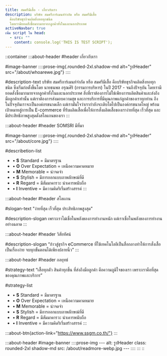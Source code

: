 ```yaml
---
title: สมศรีมีเสื้อ - เกี่ยวกับเรา
description: บริษัท สมศรีการ์เมนท์จํากัด หรือ สมศรีมีเสื้อ
  คือบริษัทธุรกิจผลิตสิ่งทอทุกชนิด
  โดยเรามียอดสั่งซื้อมากมายจากลูกค้าทั้งในและนอกประเทศ
activeNavbar: true
เพิ่ม script ใน head:
  - src: ""
    content: console.log('THIS IS TEST SCRIPT');
---
```


::container
  :::about-header
  #header
  เกี่ยวกับเรา
  
  #image-banner
    ::::prose-img{.rounded-2xl.shadow-md alt="รูปHeader" src="/about/whoarewe.jpg"}
    ::::
  
  #description-text
  บริษัท สมศรีการ์เมนท์จํากัด หรือ สมศรีมีเสื้อ คือบริษัทธุรกิจผลิตสิ่งทอทุกชนิด ซึ่งเริ่มก่อตั้งขึ้นโดย นายธนพล อรุณศิริ (กรรมการบริหาร) ในปี 2017 - จนถึงปัจจุบัน โดยเรามียอดสั่งซื้อมากมายจากลูกค้าทั้งในและนอกประเทศ สิ่งที่เราต้องการไม่ใช่เพียงการผลิตสินค้าและส่งถึงมือลูกค้าเท่านั้น แต่เราต้องการส่งมอบความสุข และการบริการที่มีคุณภาพแก่ลูกค้าของเราทุกท่าน ถึงในปัจจุบันเราจะเป็นองค์กรขนาดเล็ก แต่เรามั่นใจว่าเรากำลังจะเติบโตไปเป็นองค์กรขนาดใหญ่ พร้อมเป้าหมายสู่การเป็น E-commerce ที่รับผลิตเสื้อเพื่อให้การสั่งผลิตเสื้อของเราง่ายที่สุด เร็วที่สุด และมีประสิทธิภาพสูงสุดดั่งสโลแกนของเรา
  :::

  :::about-header
  #header
  SOMSRI มีที่มา
  
  #image-banner
    ::::prose-img{.rounded-2xl.shadow-md alt="รูปHeader" src="/about/core.jpg"}
    ::::
  
  #describetion-list
  - • **S** Standard = มีมาตรฐาน
  - • **O** Over Expectation = เหนือความคาดหมาย
  - • **M** Memorable = น่าจดจํา
  - • **S** Stylish = มีการออกแบบภาพลักษณ์ที่ดี
  - • **R** Regard = มีสัมมาคารวะ น่าเคารพนับถือ
  - • **I** Inventive = มีความคิดริเริ่มสร้างสรรค์
  :::

  :::about-header
  #header
  สโลเเกน
  
  #slogan-text
  "ง่ายที่สุด เร็วที่สุด ประสิทธิภาพสูงสุด"
  
  #description-slogan
  เพราะเราไม่เชื่อในพลังของการทำงานหนัก แต่เราเชื่อในพลังของการทำงานอย่างฉลาด
  :::

  :::about-header
  #header
  วิสัยทัศน์
  
  #description-slogan
  “ก้าวสู่ธุรกิจ eCommerce ที่ใช้เทคโนโลยีเป็นสื่อกลางทำให้การสั่งเสื้อเป็นเรื่องง่าย
  จบทุกขั้นตอนได้เพียงปลายนิ้ว”
  :::

  :::about-header
  #header
  กลยุทธ์
  
  #strategy-text
  “เสื้อทุกตัว สินค้าทุกชิ้น ที่ส่งถึงมือลูกค้า คือความภูมิใจของเรา เพราะเราคือที่สุดของคุณภาพและบริการ”
  
  #strategy-list
  - • **S** Standard = มีมาตรฐาน
  - • **O** Over Expectation = เหนือความคาดหมาย
  - • **M** Memorable = น่าจดจํา
  - • **S** Stylish = มีการออกแบบภาพลักษณ์ที่ดี
  - • **R** Regard = มีสัมมาคารวะ น่าเคารพนับถือ
  - • **I** Inventive = มีความคิดริเริ่มสร้างสรรค์
  :::

  :::about-btn{action-link="https://www.ssgm.co.th/"}
  :::

  :::about-header
  #image-banner
    ::::prose-img
    ---
    alt: รูปHeader
    class: rounded-2xl shadow-md
    src: /about/readmore-webp.jpg
    ---
    ::::
  :::
::
